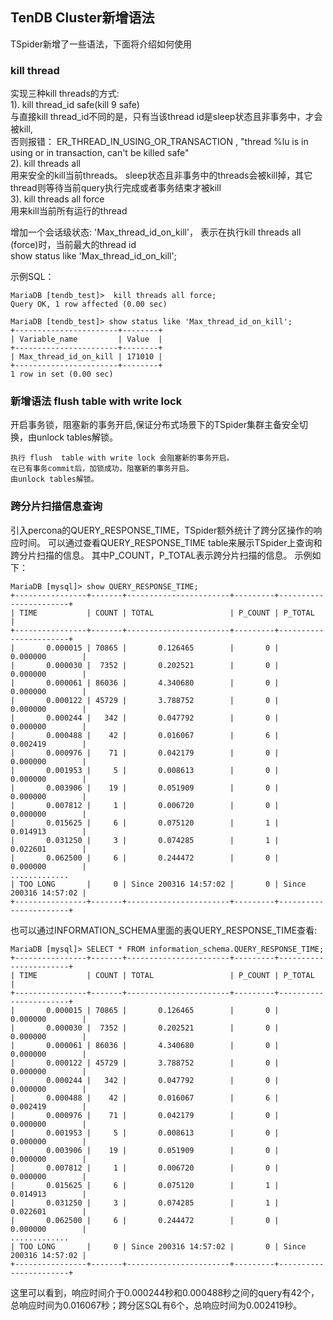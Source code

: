 ## TenDB Cluster新增语法

TSpider新增了一些语法，下面将介绍如何使用

### kill thread

实现三种kill threads的方式:  
1). kill thread_id safe(kill 9 safe)  
与直接kill thread_id不同的是，只有当该thread id是sleep状态且非事务中，才会被kill,  
否则报错： ER_THREAD_IN_USING_OR_TRANSACTION , "thread %lu is in using or in transaction, can't be killed safe"  
2). kill threads all  
用来安全的kill当前threads。 sleep状态且非事务中的threads会被kill掉，其它thread则等待当前query执行完成或者事务结束才被kill  
3). kill threads all force  
用来kill当前所有运行的thread  

增加一个会话级状态: 'Max_thread_id_on_kill'， 表示在执行kill threads all (force)时，当前最大的thread id  
show status like 'Max_thread_id_on_kill';


示例SQL：
```
MariaDB [tendb_test]>  kill threads all force;
Query OK, 1 row affected (0.00 sec)

MariaDB [tendb_test]> show status like 'Max_thread_id_on_kill';
+-----------------------+--------+
| Variable_name         | Value  |
+-----------------------+--------+
| Max_thread_id_on_kill | 171010 |
+-----------------------+--------+
1 row in set (0.00 sec)
```

### 新增语法 flush  table with write lock
<a id="write_lock"></a>
开启事务锁，阻塞新的事务开启,保证分布式场景下的TSpider集群主备安全切换，由unlock tables解锁。

```
执行 flush  table with write lock 会阻塞新的事务开启。
在已有事务commit后，加锁成功，阻塞新的事务开启。
由unlock tables解锁。
```

### 跨分片扫描信息查询
引入percona的QUERY_RESPONSE_TIME，TSpider额外统计了跨分区操作的响应时间。
可以通过查看QUERY_RESPONSE_TIME table来展示TSpider上查询和跨分片扫描的信息。
其中P_COUNT，P_TOTAL表示跨分片扫描的信息。
示例如下：
```
MariaDB [mysql]> show QUERY_RESPONSE_TIME;
+----------------+-------+-----------------------+---------+-----------------------+
| TIME           | COUNT | TOTAL                 | P_COUNT | P_TOTAL               |
+----------------+-------+-----------------------+---------+-----------------------+
|       0.000015 | 70865 |       0.126465        |       0 |       0.000000        |
|       0.000030 |  7352 |       0.202521        |       0 |       0.000000        |
|       0.000061 | 86036 |       4.340680        |       0 |       0.000000        |
|       0.000122 | 45729 |       3.788752        |       0 |       0.000000        |
|       0.000244 |   342 |       0.047792        |       0 |       0.000000        |
|       0.000488 |    42 |       0.016067        |       6 |       0.002419        |
|       0.000976 |    71 |       0.042179        |       0 |       0.000000        |
|       0.001953 |     5 |       0.008613        |       0 |       0.000000        |
|       0.003906 |    19 |       0.051909        |       0 |       0.000000        |
|       0.007812 |     1 |       0.006720        |       0 |       0.000000        |
|       0.015625 |     6 |       0.075120        |       1 |       0.014913        |
|       0.031250 |     3 |       0.074285        |       1 |       0.022601        |
|       0.062500 |     6 |       0.244472        |       0 |       0.000000        |
.............
| TOO LONG       |     0 | Since 200316 14:57:02 |       0 | Since 200316 14:57:02 |
+----------------+-------+-----------------------+---------+-----------------------+
```
也可以通过INFORMATION_SCHEMA里面的表QUERY_RESPONSE_TIME查看:
```
MariaDB [mysql]> SELECT * FROM information_schema.QUERY_RESPONSE_TIME;
+----------------+-------+-----------------------+---------+-----------------------+
| TIME           | COUNT | TOTAL                 | P_COUNT | P_TOTAL               |
+----------------+-------+-----------------------+---------+-----------------------+
|       0.000015 | 70865 |       0.126465        |       0 |       0.000000        |
|       0.000030 |  7352 |       0.202521        |       0 |       0.000000        |
|       0.000061 | 86036 |       4.340680        |       0 |       0.000000        |
|       0.000122 | 45729 |       3.788752        |       0 |       0.000000        |
|       0.000244 |   342 |       0.047792        |       0 |       0.000000        |
|       0.000488 |    42 |       0.016067        |       6 |       0.002419        |
|       0.000976 |    71 |       0.042179        |       0 |       0.000000        |
|       0.001953 |     5 |       0.008613        |       0 |       0.000000        |
|       0.003906 |    19 |       0.051909        |       0 |       0.000000        |
|       0.007812 |     1 |       0.006720        |       0 |       0.000000        |
|       0.015625 |     6 |       0.075120        |       1 |       0.014913        |
|       0.031250 |     3 |       0.074285        |       1 |       0.022601        |
|       0.062500 |     6 |       0.244472        |       0 |       0.000000        |
.............
| TOO LONG       |     0 | Since 200316 14:57:02 |       0 | Since 200316 14:57:02 |
+----------------+-------+-----------------------+---------+-----------------------+
```
这里可以看到，响应时间介于0.000244秒和0.000488秒之间的query有42个，总响应时间为0.016067秒；跨分区SQL有6个，总响应时间为0.002419秒。